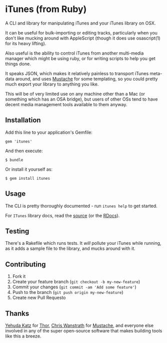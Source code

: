 # iTunes (from Ruby)

A CLI and library for manipulating iTunes and your iTunes library on OSX.

It can be useful for bulk-importing or editing tracks, particularly when you
don't like mucking around with AppleScript (though it does use osascript(1) for
its heavy lifting).

Also useful is the ability to control iTunes from another multi-media manager
which might be using ruby, or for writing scripts to help you get things done.

It speaks JSON, which makes it relatively painless to transport iTunes meta-data
around, and uses [Mustache][] for some templating, so you could pretty much
export your library to anything you like.

This will be of very limited use on any machine other than a Mac (or something
which has an OSA bridge), but users of other OSs tend to have decent media
management tools available to them anyway.

## Installation

Add this line to your application's Gemfile:

    gem 'itunes'

And then execute:

    $ bundle

Or install it yourself as:

    $ gem install itunes

## Usage

The CLI is pretty thoroughly documented - run `itunes help` to get started.

For `ITunes` library docs, read the [source][] (or the [RDocs][]).

## Testing

There's a Rakefile which runs tests. It _will_ pollute your iTunes while
running, as it adds a sample file to the library, and mucks around with it.

## Contributing

1. Fork it
2. Create your feature branch (`git checkout -b my-new-feature`)
3. Commit your changes (`git commit -am 'Add some feature'`)
4. Push to the branch (`git push origin my-new-feature`)
5. Create new Pull Requesto

## Thanks

[Yehuda Katz](http://yehudakatz.com/) for [Thor][],
[Chris Wanstrath](https://github.com/defunkt) for [Mustache][],
and everyone else involved in any of the super open-source software that makes
building tools like this a breeze.

[source]: http://github.com/bjjb/itunes/
[RDocs]: http://rdoc.info/github/bjjb/itunes/
[Mustache]: http://mustache.github.io/
[Thor]: http://whatisthor.com
